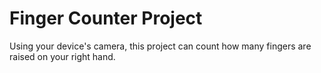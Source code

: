 # Finger Counter Project

Using your device's camera, this project can count how many fingers are raised on your right hand.
